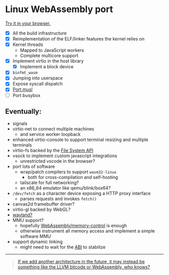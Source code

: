 # Linux WebAssembly port

[Try it in your browser.](https://linux.tombl.dev)

- [x] All the build infrastructure
- [x] Reimplementation of the ELF/linker features the kernel relies on
- [x] Kernel threads
  - Mapped to JavaScript workers
  - Complete multicore support
- [x] Implement virtio in the host library
  - [x] Implement a block device
- [x] `binfmt_wasm`
- [x] Jumping into userspace
- [x] Expose syscall dispatch
- [x] [Port musl](https://github.com/tombl/musl)
- [ ] Port busybox

## Eventually:

- signals
- virtio-net to connect multiple machines
  - and service worker loopback
- enhanced virtio-console to support terminal resizing and multiple terminals
- virtio-fs backed by the [File System API](https://developer.mozilla.org/en-US/docs/Web/API/File_System_API)
- vsock to implement custom javascript integrations
  - unrestricted vscode in the browser?
- port lots of software
  - wrap/patch compilers to support `wasm32-linux`
    - both for cross-compilation and self-hosting
  - tailscale for full networking?
  - an x86_64 emulator like qemu/blink/box64?
- `/dev/fetch` as a character device exposing a HTTP proxy interface
  - parses requests and invokes `fetch()`
- canvas2d framebuffer driver?
- virtio-gl backed by WebGL?
- [wayland?](https://github.com/udevbe/greenfield)
- MMU support?
  - hopefully [WebAssembly/memory-control](https://github.com/WebAssembly/memory-control) is enough
  - otherwise instrument all memory access and implement a simple software MMU
- support dynamic linking
  - might need to wait for the [ABI](https://github.com/WebAssembly/tool-conventions/blob/main/DynamicLinking.md) to stabilize

---

> [If we add another architecture in the future, it may instead
> be something like the LLVM bitcode or WebAssembly, who knows?](https://lore.kernel.org/all/CAK8P3a2-wyXxctVtJxniUoeShASMhF-6Z1vyvfBnr6wKJuioAQ@mail.gmail.com/)

